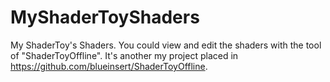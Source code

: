 # MyShaderToyShaders
My ShaderToy's Shaders.
You could view and edit the shaders with the tool of "ShaderToyOffline".
It's another my project placed in https://github.com/blueinsert/ShaderToyOffline.
